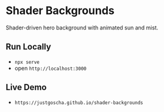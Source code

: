 # Shader Backgrounds

Shader-driven hero background with animated sun and mist.

## Run Locally

- `npx serve`
- open `http://localhost:3000`

## Live Demo

- `https://justgoscha.github.io/shader-backgrounds`
